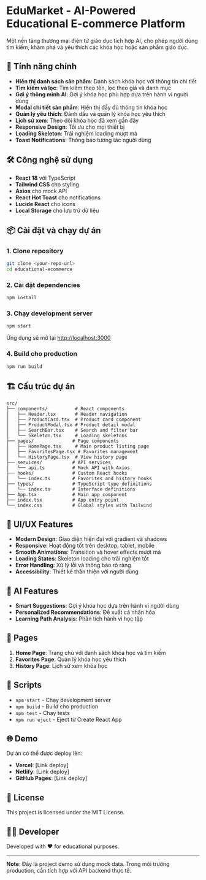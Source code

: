 # EduMarket - AI-Powered Educational E-commerce Platform

Một nền tảng thương mại điện tử giáo dục tích hợp AI, cho phép người dùng tìm kiếm, khám phá và yêu thích các khóa học hoặc sản phẩm giáo dục.

## 🚀 Tính năng chính

- **Hiển thị danh sách sản phẩm**: Danh sách khóa học với thông tin chi tiết
- **Tìm kiếm và lọc**: Tìm kiếm theo tên, lọc theo giá và danh mục
- **Gợi ý thông minh AI**: Gợi ý khóa học phù hợp dựa trên hành vi người dùng
- **Modal chi tiết sản phẩm**: Hiển thị đầy đủ thông tin khóa học
- **Quản lý yêu thích**: Đánh dấu và quản lý khóa học yêu thích
- **Lịch sử xem**: Theo dõi khóa học đã xem gần đây
- **Responsive Design**: Tối ưu cho mọi thiết bị
- **Loading Skeleton**: Trải nghiệm loading mượt mà
- **Toast Notifications**: Thông báo tương tác người dùng

## 🛠️ Công nghệ sử dụng

- **React 18** với TypeScript
- **Tailwind CSS** cho styling
- **Axios** cho mock API
- **React Hot Toast** cho notifications
- **Lucide React** cho icons
- **Local Storage** cho lưu trữ dữ liệu

## 📦 Cài đặt và chạy dự án

### 1. Clone repository
```bash
git clone <your-repo-url>
cd educational-ecommerce
```

### 2. Cài đặt dependencies
```bash
npm install
```

### 3. Chạy development server
```bash
npm start
```

Ứng dụng sẽ mở tại [http://localhost:3000](http://localhost:3000)

### 4. Build cho production
```bash
npm run build
```

## 🏗️ Cấu trúc dự án

```
src/
├── components/          # React components
│   ├── Header.tsx       # Header navigation
│   ├── ProductCard.tsx  # Product card component
│   ├── ProductModal.tsx # Product detail modal
│   ├── SearchBar.tsx    # Search and filter bar
│   └── Skeleton.tsx     # Loading skeletons
├── pages/              # Page components
│   ├── HomePage.tsx     # Main product listing page
│   ├── FavoritesPage.tsx # Favorites management
│   └── HistoryPage.tsx  # View history page
├── services/           # API services
│   └── api.ts          # Mock API with Axios
├── hooks/              # Custom React hooks
│   └── index.ts        # Favorites and history hooks
├── types/              # TypeScript type definitions
│   └── index.ts        # Interface definitions
├── App.tsx             # Main app component
├── index.tsx           # App entry point
└── index.css           # Global styles with Tailwind
```

## 🎨 UI/UX Features

- **Modern Design**: Giao diện hiện đại với gradient và shadows
- **Responsive**: Hoạt động tốt trên desktop, tablet, mobile
- **Smooth Animations**: Transition và hover effects mượt mà
- **Loading States**: Skeleton loading cho trải nghiệm tốt
- **Error Handling**: Xử lý lỗi và thông báo rõ ràng
- **Accessibility**: Thiết kế thân thiện với người dùng

## 🤖 AI Features

- **Smart Suggestions**: Gợi ý khóa học dựa trên hành vi người dùng
- **Personalized Recommendations**: Đề xuất cá nhân hóa
- **Learning Path Analysis**: Phân tích hành vi học tập

## 📱 Pages

1. **Home Page**: Trang chủ với danh sách khóa học và tìm kiếm
2. **Favorites Page**: Quản lý khóa học yêu thích
3. **History Page**: Lịch sử xem khóa học

## 🔧 Scripts

- `npm start` - Chạy development server
- `npm build` - Build cho production
- `npm test` - Chạy tests
- `npm run eject` - Eject từ Create React App

## 🌐 Demo

Dự án có thể được deploy lên:
- **Vercel**: [Link deploy]
- **Netlify**: [Link deploy]
- **GitHub Pages**: [Link deploy]

## 📄 License

This project is licensed under the MIT License.

## 👨‍💻 Developer

Developed with ❤️ for educational purposes.

---

**Note**: Đây là project demo sử dụng mock data. Trong môi trường production, cần tích hợp với API backend thực tế.
